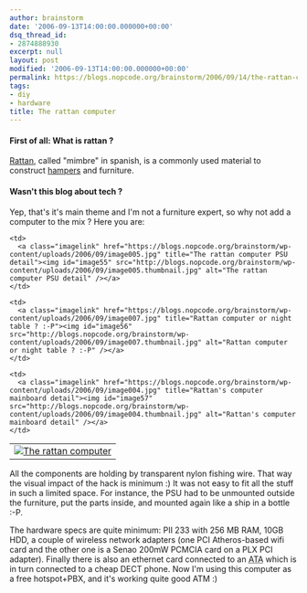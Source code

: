 ```yaml
---
author: brainstorm
date: '2006-09-13T14:00:00.000000+00:00'
dsq_thread_id:
- 2874888930
excerpt: null
layout: post
modified: '2006-09-13T14:00:00.000000+00:00'
permalink: https://blogs.nopcode.org/brainstorm/2006/09/14/the-rattan-computer/
tags:
- diy
- hardware
title: The rattan computer
---
```


#### First of all: What is rattan ? 

[Rattan][1], called "mimbre" in spanish, is a commonly used material to construct [hampers][2] and furniture.

#### Wasn't this blog about tech ? 

Yep, that's it's main theme and I'm not a furniture expert, so why not add a computer to the mix ? Here you are:

<table>
  <tr>
    <td>
      <center>
        <a class="imagelink" href="https://blogs.nopcode.org/brainstorm/wp-content/uploads/2006/09/image009.jpg" title="The rattan computer"><img id="image54" src="http://blogs.nopcode.org/brainstorm/wp-content/uploads/2006/09/image009.thumbnail.jpg" alt="The rattan computer" /></a>
      </center>
    </td>
    
    <td>
      <a class="imagelink" href="https://blogs.nopcode.org/brainstorm/wp-content/uploads/2006/09/image005.jpg" title="The rattan computer PSU detail"><img id="image55" src="http://blogs.nopcode.org/brainstorm/wp-content/uploads/2006/09/image005.thumbnail.jpg" alt="The rattan computer PSU detail" /></a>
    </td>
    
    <td>
      <a class="imagelink" href="https://blogs.nopcode.org/brainstorm/wp-content/uploads/2006/09/image007.jpg" title="Rattan computer or night table ? :-P"><img id="image56" src="http://blogs.nopcode.org/brainstorm/wp-content/uploads/2006/09/image007.thumbnail.jpg" alt="Rattan computer or night table ? :-P" /></a>
    </td>
    
    <td>
      <a class="imagelink" href="https://blogs.nopcode.org/brainstorm/wp-content/uploads/2006/09/image004.jpg" title="Rattan's computer mainboard detail"><img id="image57" src="http://blogs.nopcode.org/brainstorm/wp-content/uploads/2006/09/image004.thumbnail.jpg" alt="Rattan's computer mainboard detail" /></a>
    </td>
  </tr>
</table>

All the components are holding by transparent nylon fishing wire. That way the visual impact of the hack is minimum :) It was not easy to fit all the stuff in such a limited space. For instance, the PSU had to be unmounted outside the furniture, put the parts inside, and mounted again like a ship in a bottle :-P.

The hardware specs are quite minimum: PII 233 with 256 MB RAM, 10GB HDD, a couple of wireless network adapters (one PCI Atheros-based wifi card and the other one is a Senao 200mW PCMCIA card on a PLX PCI adapter). Finally there is also an ethernet card connected to an <acronym title="Analog Telephone Adapter">ATA</acronym> which is in turn connected to a cheap DECT phone. Now I'm using this computer as a free hotspot+PBX, and it's working quite good ATM :)

 [1]: https://en.wikipedia.org/wiki/Rattan
 [2]: https://images.google.es/images?q=hamper&hl=es&btnG=B%C3%BAsqueda+de+im%C3%A1genes